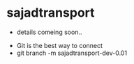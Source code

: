 # sajadtransport
- details comeing soon..
+ Git is the best way to connect
+ git branch -m sajadtransport-dev-0.01
